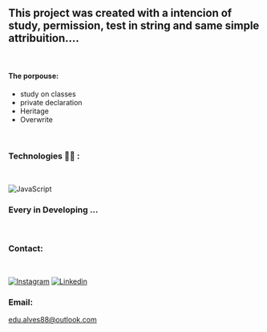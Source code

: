 ## This project was created with a intencion of study, permission, test in string and same simple attribuition....
<br/>

#### The porpouse: 
<ul>
  <li>study on classes
  <li>private declaration
  <li>Heritage
  <li>Overwrite
</ul>
<br/>

### Technologies 👨‍💻 :
<br/>

![JavaScript](https://img.shields.io/badge/JavaScript-F7DF1E?style=for-the-badge&logo=javascript&logoColor=black)

### Every in Developing ... 
<br/>

### Contact:
<br/>

[![Instagram](https://img.shields.io/badge/Instagram-E4405F?style=for-the-badge&logo=instagram&logoColor=white)](https://instagram.com/edualves88)
[![Linkedin](https://img.shields.io/badge/LinkedIn-0077B5?style=for-the-badge&logo=linkedin&logoColor=white)](https://linkedin.com/in/edualves88)
<br/>
### Email:
edu.alves88@outlook.com

